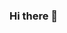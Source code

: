 ### Hi there 👋

<!--
**P120M3TH3V5/P120M3TH3V5** is a ✨ _special_ ✨ repository because its `README.md` (this file) appears on your GitHub profile.

Here are some ideas to get you started:

- 🔭 I’m currently working on ...saddsdawdeadds
- 🌱 I’m currently learning ...
- 👯 I’m looking to collaborate on ...
- 🤔 I’m looking for help with ...
- 💬 Ask me about ...
- 📫 How to reach me: ...
- 😄 Pronouns: ...yee/haw
- ⚡ Fun fact: ...
- test
- test
C:w

C
C
C
C
C
C
C
C
C
C
- test
